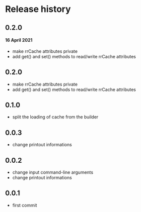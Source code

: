 # Release history

## 0.2.0
#### 16 April 2021
- make rrCache attributes private
- add get() and set() methods to read/write rrCache attributes

## 0.2.0
- make rrCache attributes private
- add get() and set() methods to read/write rrCache attributes

## 0.1.0
- split the loading of cache from the builder

## 0.0.3
- change printout informations

## 0.0.2
- change input command-line arguments
- change printout informations

## 0.0.1
- first commit
